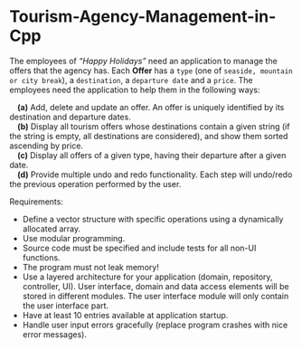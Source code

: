 # Tourism-Agency-Management-in-Cpp

The employees of *“Happy Holidays”* need an application to manage the offers that the agency has. Each **Offer** has a `type` (one of `seaside, mountain or city break`), a `destination`, a `departure date` and a `price`. The employees need the application to help them in the following ways:

&emsp;**(a)** Add, delete and update an offer. An offer is uniquely identified by its destination and departure dates.\
&emsp;**(b)** Display all tourism offers whose destinations contain a given string (if the string is empty, all destinations are considered), and show them sorted ascending by price.\
&emsp;**(c)** Display all offers of a given type, having their departure after a given date.\
&emsp;**(d)** Provide multiple undo and redo functionality. Each step will undo/redo the previous operation performed by the user.

Requirements:
- Define a vector structure with specific operations using a dynamically allocated array.
- Use modular programming.
- Source code must be specified and include tests for all non-UI functions.
- The program must not leak memory!
- Use a layered architecture for your application (domain, repository, controller, UI). User interface, domain and data access elements will be stored in different modules. The user interface module will only contain the user interface part.
- Have at least 10 entries available at application startup.
- Handle user input errors gracefully (replace program crashes with nice error messages).
